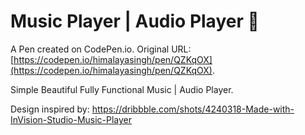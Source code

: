 # Music Player | Audio Player 🎵

A Pen created on CodePen.io. Original URL: [https://codepen.io/himalayasingh/pen/QZKqOX](https://codepen.io/himalayasingh/pen/QZKqOX).

Simple Beautiful Fully Functional Music | Audio Player.

Design inspired by: https://dribbble.com/shots/4240318-Made-with-InVision-Studio-Music-Player